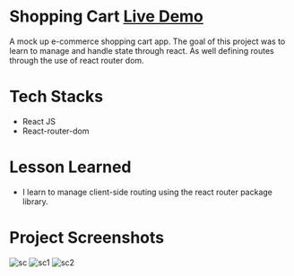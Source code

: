 # Shopping Cart [Live Demo](https://davidsan13.github.io/shopping_cart/)

A mock up e-commerce shopping cart app. The goal of this project was to learn to manage and handle state through react. As well defining routes through the use of react router dom.

# Tech Stacks
- React JS
- React-router-dom

# Lesson Learned
- I learn to manage client-side routing using the react router package library.
# Project Screenshots
![sc](https://github.com/davidsan13/shopping_cart/assets/26636027/7d84d2dd-b327-4c8a-8de3-4d7e49906d86)
![sc1](https://github.com/davidsan13/shopping_cart/assets/26636027/a72d6d51-71f7-4302-88c2-7adeea307e9a)
![sc2](https://github.com/davidsan13/shopping_cart/assets/26636027/7f5d57cd-cfc5-4181-8d33-bb9ab3814a8d)



